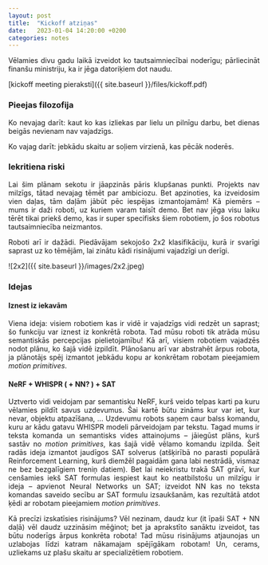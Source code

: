 ```yaml
---
layout: post
title:  "Kickoff atziņas"
date:   2023-01-04 14:20:00 +0200
categories: notes
---
```

<style>
p {
	text-align: justify
}
</style>

Vēlamies divu gadu laikā izveidot ko tautsaimniecībai noderīgu; pārliecināt finanšu ministriju, ka ir jēga datoriķiem dot naudu.

[kickoff meeting pieraksti]({{ site.baseurl }}/files/kickoff.pdf)

### **Pieejas filozofija**

Ko nevajag darīt: kaut ko kas izliekas par lielu un pilnīgu darbu, bet dienas beigās nevienam nav vajadzīgs.

Ko vajag darīt: jebkādu skaitu ar soļiem virzienā, kas pēcāk noderēs.

### **Iekritiena riski**

Lai šim plānam sekotu ir jāapzinās pāris klupšanas punkti. Projekts nav milzīgs, tātad nevajag tēmēt par ambiciozu. Bet apzinoties, ka izveidosim vien daļas, tām daļām jābūt pēc iespējas izmantojamām! Kā piemērs – mums ir daži roboti, uz kuriem varam taisīt demo. Bet nav jēga visu laiku tērēt tikai priekš demo, kas ir super specifisks šiem robotiem, jo šos robotus tautsaimniecība neizmantos.

Roboti arī ir dažādi. Piedāvājam sekojošo 2x2 klasifikāciju, kurā ir svarīgi saprast uz ko tēmējām, lai zinātu kādi risinājumi vajadzīgi un derīgi.

![2x2]({{ site.baseurl }}/images/2x2.jpeg)

### **Idejas**

#### **Iznest iz iekavām**

Viena ideja: visiem robotiem kas ir vidē ir vajadzīgs vidi redzēt un saprast; šo funkciju var iznest iz konkrētā robota. Tad mūsu roboti tik atrāda mūsu semantiskās percepcijas pielietojamību! Kā arī, visiem robotiem vajadzēs nodot plānu, ko šajā vidē izpildīt. Plānošanu arī var abstrahēt ārpus robota, ja plānotājs spēj izmantot jebkādu kopu ar konkrētam robotam pieejamiem *motion primitives*.

#### **NeRF + WHISPR ( + NN? ) + SAT**

Uztverto vidi veidojam par semantisku NeRF, kurš veido telpas karti pa kuru vēlamies pildīt savus uzdevumus. Šai kartē būtu zināms kur var iet, kur nevar, objektu atpazīšana, ... Uzdevumu robots saņem caur balss komandu, kuru ar kādu gatavu WHISPR modeli pārveidojam par tekstu. Tagad mums ir teksta komanda un semantisks vides attainojums – jāiegūst plāns, kurš sastāv no *motion primitives*, kas šajā vidē vēlamo komandu izpilda. Šeit radās ideja izmantot jaudīgos SAT solverus (atšķirībā no parasti populārā Reinforcement Learning, kurš diemžēl pagaidām gana labi nestrādā, vismaz ne bez bezgalīgiem treniņ datiem). Bet lai neiekristu trakā SAT grāvī, kur cenšamies iekš SAT formulas iespiest kaut ko neatbilstošu un milzīgu ir ideja – apvienot Neural Networks un SAT; izveidot NN kas no teksta komandas saveido secību ar SAT formulu izsaukšanām, kas rezultātā atdot ķēdi ar robotam pieejamiem *motion primitives*.

Kā precīzi izskatīsies risinājums? Vēl nezinam, daudz kur (it īpaši SAT + NN daļā) vēl daudz uzzināsim mēģinot; bet ja aprakstīto sanāktu izveidot, tas būtu noderīgs ārpus konkrēta robota! Tad mūsu risinājums atjaunojas un uzlabojas līdzi katram nākamajam spējīgākam robotam! Un, cerams, uzliekams uz plašu skaitu ar specializētiem robotiem.
